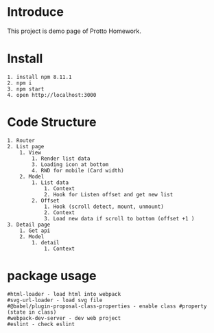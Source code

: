 # Introduce
This project is demo page of Protto Homework.

# Install
    1. install npm 8.11.1
    2. npm i
    3. npm start
    4. open http://localhost:3000

# Code Structure
    1. Router
    2. List page
        1. View
            1. Render list data
            3. Loading icon at bottom
            4. RWD for mobile (Card width)
        2. Model
            1. List data
                1. Context
                2. Hook for Listen offset and get new list
            2. Offset
                1. Hook (scroll detect, mount, unmount)
                2. Context
                3. Load new data if scroll to bottom (offset +1 )
    3. Detail page
        1. Get api
        2. Model
            1. detail
                1. Context

# package usage
    #html-loader - load html into webpack
    #svg-url-loader - load svg file
    #@babel/plugin-proposal-class-properties - enable class #property (state in class)
    #webpack-dev-server - dev web project
    #eslint - check eslint
